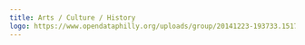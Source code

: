 ```yaml
---
title: Arts / Culture / History
logo: https://www.opendataphilly.org/uploads/group/20141223-193733.151747iconsart.svg
---
```

